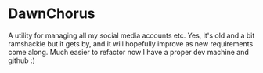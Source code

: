 # DawnChorus

A utility for managing all my social media accounts etc. Yes, it's old and a bit ramshackle but it gets by, and it will hopefully improve as new requirements come along. Much easier to refactor now I have a proper dev machine and github :)
